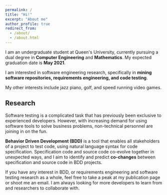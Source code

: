 ```yaml
---
permalink: /
title: "Hi!"
excerpt: "About me"
author_profile: true
redirect_from: 
  - /about/
  - /about.html
---
```


I am an undergraduate student at Queen's University, currently pursuing a dual degree in **Computer Engineering** and **Mathematics**. My expected graduation date is **May 2021**.


I am interested in software engineering research, specifically in **mining software repositories, requirements engineering, and code testing**.

My other interests include jazz piano, golf, and speed running video games.  

## Research
Software testing is a complicated task that has previously been exclusive to experienced developers. However, with increasing demand for using software tools to solve business problems, non-technical personnel are joining in on the fun.

**Behavior Driven Development (BDD)** is a tool that enables all stakeholders of a project to test code, using natural language syntax for code specification. Specification code and source code co-evolve together in unexpected ways, and I aim to identify and predict **co-changes** between specification and source code in BDD projects.

If you have any interest in BDD, or requirements engineering and software testing research as a whole, feel free to take a peak at my publication page or shoot me an email. I am always looking for more developers to learn from and researchers to collaborate with.
